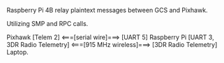 Raspberry Pi 4B relay plaintext messages between GCS and Pixhawk.

Utilizing SMP and RPC calls.

Pixhawk [Telem 2]    <===[serial wire]===>     [UART 5] Raspberry Pi [UART 3, 3DR Radio Telemetry]    <===[915 MHz wireless]===>    [3DR Radio Telemetry] Laptop.
